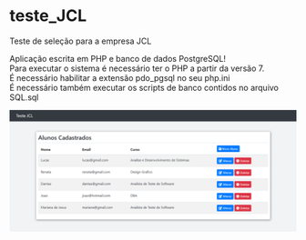 # teste_JCL
Teste de seleção para a empresa JCL

Aplicação escrita em PHP e banco de dados PostgreSQL! <br>
Para executar o sistema é necessário ter o PHP a partir da versão 7. <br>
É necessário habilitar a extensão pdo_pgsql no seu php.ini <br>
É necessário também executar os scripts de banco contidos no arquivo SQL.sql <br>


<img src="https://raw.githubusercontent.com/valdiney/teste_JCL/main/print/print_teste_jcl.png">

